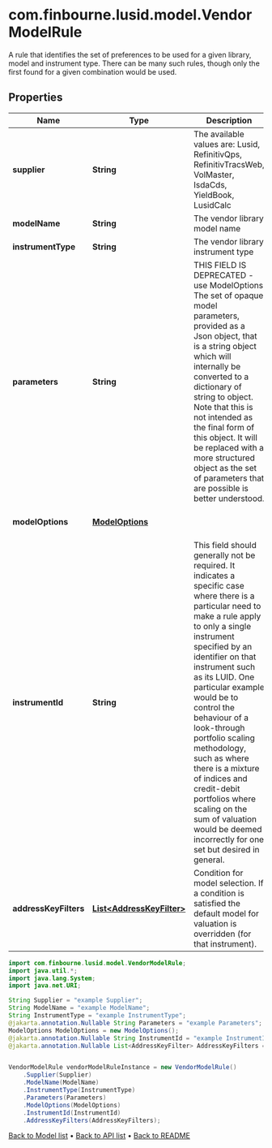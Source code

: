 # com.finbourne.lusid.model.VendorModelRule
A rule that identifies the set of preferences to be used for a given library, model and instrument type.  There can be many such rules, though only the first found for a given combination would be used.

## Properties

Name | Type | Description | Notes
------------ | ------------- | ------------- | -------------
**supplier** | **String** | The available values are: Lusid, RefinitivQps, RefinitivTracsWeb, VolMaster, IsdaCds, YieldBook, LusidCalc | [default to String]
**modelName** | **String** | The vendor library model name | [default to String]
**instrumentType** | **String** | The vendor library instrument type | [default to String]
**parameters** | **String** | THIS FIELD IS DEPRECATED - use ModelOptions  The set of opaque model parameters, provided as a Json object, that is a string object which will internally be converted to a dictionary of string to object.  Note that this is not intended as the final form of this object. It will be replaced with a more structured object as the set of parameters that are possible is  better understood. | [optional] [default to String]
**modelOptions** | [**ModelOptions**](ModelOptions.md) |  | [optional] [default to ModelOptions]
**instrumentId** | **String** | This field should generally not be required. It indicates a specific case where there is a particular need to make a rule apply to only a single instrument  specified by an identifier on that instrument such as its LUID. One particular example would be to control the behaviour of a look-through portfolio scaling  methodology, such as where there is a mixture of indices and credit-debit portfolios where scaling on the sum of valuation would be deemed incorrectly for one  set but desired in general. | [optional] [default to String]
**addressKeyFilters** | [**List&lt;AddressKeyFilter&gt;**](AddressKeyFilter.md) | Condition for model selection. If a condition is satisfied the default model for valuation is overridden (for that instrument). | [optional] [default to List<AddressKeyFilter>]

```java
import com.finbourne.lusid.model.VendorModelRule;
import java.util.*;
import java.lang.System;
import java.net.URI;

String Supplier = "example Supplier";
String ModelName = "example ModelName";
String InstrumentType = "example InstrumentType";
@jakarta.annotation.Nullable String Parameters = "example Parameters";
ModelOptions ModelOptions = new ModelOptions();
@jakarta.annotation.Nullable String InstrumentId = "example InstrumentId";
@jakarta.annotation.Nullable List<AddressKeyFilter> AddressKeyFilters = new List<AddressKeyFilter>();


VendorModelRule vendorModelRuleInstance = new VendorModelRule()
    .Supplier(Supplier)
    .ModelName(ModelName)
    .InstrumentType(InstrumentType)
    .Parameters(Parameters)
    .ModelOptions(ModelOptions)
    .InstrumentId(InstrumentId)
    .AddressKeyFilters(AddressKeyFilters);
```


[Back to Model list](../README.md#documentation-for-models) &#8226; [Back to API list](../README.md#documentation-for-api-endpoints) &#8226; [Back to README](../README.md)
